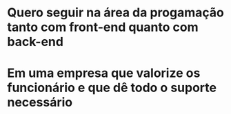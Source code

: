 # Quero seguir na área da progamação tanto com front-end quanto com back-end
# Em uma empresa que valorize os funcionário e que dê todo o suporte necessário 
